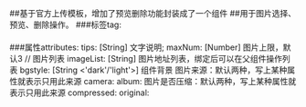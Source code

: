 
##基于官方上传模板，增加了预览删除功能封装成了一个组件
##用于图片选择、预览、删除操作。
###标签tag:
####  <image-picker></image-picker>
###属性attributes:
            tips: [String] 文字说明;
			maxNum: [Number] 图片上限，默认3
			// 图片列表
			imageList: [String] 图片地址列表，绑定后可以在父组件操作列表
			bgstyle: [String <'dark'/'light'>] 组件背景 
            图片来源：默认两种，写上某种属性就表示只用此来源
			camera:
			album:
            图片是否压缩：默认两种，写上某种属性就表示只用此来源
			compressed:
			original: